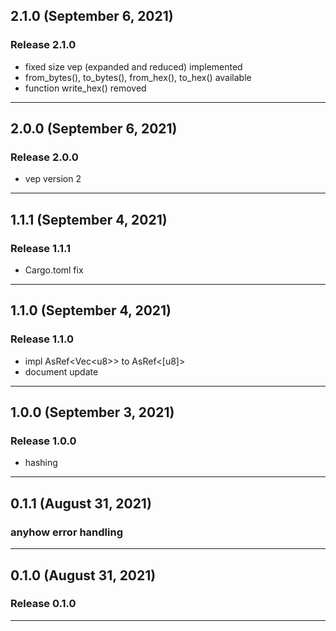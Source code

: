## 2.1.0 (September 6, 2021)

### Release 2.1.0
* fixed size vep (expanded and reduced) implemented
* from_bytes(), to_bytes(), from_hex(), to_hex() available
* function write_hex() removed

---

## 2.0.0 (September 6, 2021)

### Release 2.0.0
* vep version 2

---

## 1.1.1 (September 4, 2021)

### Release 1.1.1
* Cargo.toml fix

---

## 1.1.0 (September 4, 2021)

### Release 1.1.0
* impl AsRef<Vec\<u8\>> to AsRef\<[u8]\>
* document update

---

## 1.0.0 (September 3, 2021)

### Release 1.0.0
* hashing

---

## 0.1.1 (August 31, 2021)

### anyhow error handling

---

## 0.1.0 (August 31, 2021)

### Release 0.1.0

---